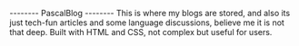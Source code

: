 -------- PascalBlog --------
This is where my blogs are stored, and also its just tech-fun articles and some language discussions, believe me it is not that deep.
Built with HTML and CSS, not complex but useful for users.
